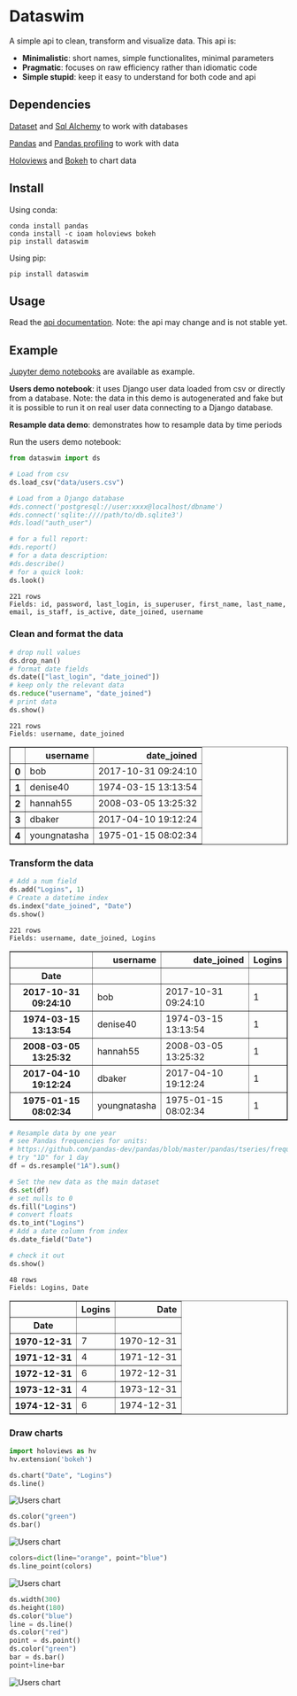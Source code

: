 # Dataswim

A simple api to clean, transform and visualize data. This api is:

- **Minimalistic**: short names, simple functionalites, minimal parameters
- **Pragmatic**: focuses on raw efficiency rather than idiomatic code
- **Simple stupid**: keep it easy to understand for both code and api

## Dependencies

[Dataset](https://dataset.readthedocs.io/en/latest/) and [Sql Alchemy](http://www.sqlalchemy.org) to work with databases

[Pandas](https://github.com/pandas-dev/pandas) and 
[Pandas profiling](https://github.com/JosPolfliet/pandas-profiling) to work with data

[Holoviews](http://holoviews.org/) and [Bokeh](https://bokeh.pydata.org/en/latest/) to chart data

## Install 

Using conda:

   ```
   conda install pandas
   conda install -c ioam holoviews bokeh
   pip install dataswim
   ```

Using pip:

   ```
   pip install dataswim
   ```

## Usage

Read the [api documentation](http://dataswim.readthedocs.io/en/latest/index.html). Note: the api may change
and is not stable yet.

## Example

[Jupyter demo notebooks](https://github.com/synw/dataswim-notebooks) are available as example. 

**Users demo notebook**: it uses Django user data loaded from csv or directly from a 
database. Note: the data in this demo is autogenerated and fake but it is possible to run it on real user data
connecting to a Django database.

**Resample data demo**: demonstrates how to resample data by time periods

Run the users demo notebook:

```python
from dataswim import ds

# Load from csv
ds.load_csv("data/users.csv")

# Load from a Django database
#ds.connect('postgresql://user:xxxx@localhost/dbname')
#ds.connect('sqlite:////path/to/db.sqlite3')
#ds.load("auth_user")

# for a full report:
#ds.report()
# for a data description:
#ds.describe()
# for a quick look:
ds.look()
```

    221 rows
    Fields: id, password, last_login, is_superuser, first_name, last_name, email, is_staff, is_active, date_joined, username


### Clean and format the data


```python
# drop null values
ds.drop_nan()
# format date fields
ds.date(["last_login", "date_joined"])
# keep only the relevant data
ds.reduce("username", "date_joined")
# print data
ds.show()
```

    221 rows
    Fields: username, date_joined





<div>
<table border="1" class="dataframe">
  <thead>
    <tr style="text-align: right;">
      <th></th>
      <th>username</th>
      <th>date_joined</th>
    </tr>
  </thead>
  <tbody>
    <tr>
      <th>0</th>
      <td>bob</td>
      <td>2017-10-31 09:24:10</td>
    </tr>
    <tr>
      <th>1</th>
      <td>denise40</td>
      <td>1974-03-15 13:13:54</td>
    </tr>
    <tr>
      <th>2</th>
      <td>hannah55</td>
      <td>2008-03-05 13:25:32</td>
    </tr>
    <tr>
      <th>3</th>
      <td>dbaker</td>
      <td>2017-04-10 19:12:24</td>
    </tr>
    <tr>
      <th>4</th>
      <td>youngnatasha</td>
      <td>1975-01-15 08:02:34</td>
    </tr>
  </tbody>
</table>
</div>



### Transform the data


```python
# Add a num field
ds.add("Logins", 1)
# Create a datetime index
ds.index("date_joined", "Date")
ds.show()
```

    221 rows
    Fields: username, date_joined, Logins





<div>
<table border="1" class="dataframe">
  <thead>
    <tr style="text-align: right;">
      <th></th>
      <th>username</th>
      <th>date_joined</th>
      <th>Logins</th>
    </tr>
    <tr>
      <th>Date</th>
      <th></th>
      <th></th>
      <th></th>
    </tr>
  </thead>
  <tbody>
    <tr>
      <th>2017-10-31 09:24:10</th>
      <td>bob</td>
      <td>2017-10-31 09:24:10</td>
      <td>1</td>
    </tr>
    <tr>
      <th>1974-03-15 13:13:54</th>
      <td>denise40</td>
      <td>1974-03-15 13:13:54</td>
      <td>1</td>
    </tr>
    <tr>
      <th>2008-03-05 13:25:32</th>
      <td>hannah55</td>
      <td>2008-03-05 13:25:32</td>
      <td>1</td>
    </tr>
    <tr>
      <th>2017-04-10 19:12:24</th>
      <td>dbaker</td>
      <td>2017-04-10 19:12:24</td>
      <td>1</td>
    </tr>
    <tr>
      <th>1975-01-15 08:02:34</th>
      <td>youngnatasha</td>
      <td>1975-01-15 08:02:34</td>
      <td>1</td>
    </tr>
  </tbody>
</table>
</div>




```python
# Resample data by one year
# see Pandas frequencies for units: 
# https://github.com/pandas-dev/pandas/blob/master/pandas/tseries/frequencies.py#L98
# try "1D" for 1 day
df = ds.resample("1A").sum()
```


```python
# Set the new data as the main dataset
ds.set(df)
# set nulls to 0
ds.fill("Logins")
# convert floats
ds.to_int("Logins")
# Add a date column from index
ds.date_field("Date")
```


```python
# check it out
ds.show()
```

    48 rows
    Fields: Logins, Date





<div>
<table border="1" class="dataframe">
  <thead>
    <tr style="text-align: right;">
      <th></th>
      <th>Logins</th>
      <th>Date</th>
    </tr>
    <tr>
      <th>Date</th>
      <th></th>
      <th></th>
    </tr>
  </thead>
  <tbody>
    <tr>
      <th>1970-12-31</th>
      <td>7</td>
      <td>1970-12-31</td>
    </tr>
    <tr>
      <th>1971-12-31</th>
      <td>4</td>
      <td>1971-12-31</td>
    </tr>
    <tr>
      <th>1972-12-31</th>
      <td>6</td>
      <td>1972-12-31</td>
    </tr>
    <tr>
      <th>1973-12-31</th>
      <td>4</td>
      <td>1973-12-31</td>
    </tr>
    <tr>
      <th>1974-12-31</th>
      <td>6</td>
      <td>1974-12-31</td>
    </tr>
  </tbody>
</table>
</div>



### Draw charts


```python
import holoviews as hv
hv.extension('bokeh')
```

```python
ds.chart("Date", "Logins")
ds.line()
```

![Users chart](https://github.com/synw/dataswim/blob/master/docs/img/line.png)

```python
ds.color("green")
ds.bar()
```

![Users chart](https://github.com/synw/dataswim/blob/master/docs/img/bar.png)

```python
colors=dict(line="orange", point="blue")
ds.line_point(colors)
```

![Users chart](https://github.com/synw/dataswim/blob/master/docs/img/line_point.png)

```python
ds.width(300)
ds.height(180)
ds.color("blue")
line = ds.line()
ds.color("red")
point = ds.point()
ds.color("green")
bar = ds.bar()
point+line+bar
```

![Users chart](https://github.com/synw/dataswim/blob/master/docs/img/multi.png)


